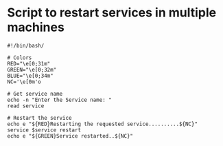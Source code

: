 # Script to restart services in multiple machines

```
#!/bin/bash/

# Colors
RED="\e[0;31m"
GREEN="\e[0;32m"
BLUE="\e[0;34m"
NC='\e[0m'o

# Get service name
echo -n "Enter the Service name: "
read service

# Restart the service
echo e "${RED}Restarting the requested service..........${NC}"
service $service restart
echo e "${GREEN}Service restarted..${NC}"
```